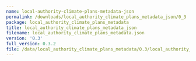 ```yaml
---
name: local-authority-climate-plans-metadata-json
permalink: /downloads/local_authority_climate_plans_metadata_json/0_3
package: local_authority_climate_plans_metadata
title: local_authority_climate_plans_metadata_json
filename: local_authority_climate_plans_metadata.json
version: '0.3'
full_version: 0.3.2
file: /data/local_authority_climate_plans_metadata/0.3/local_authority_climate_plans_metadata.json
---
```

